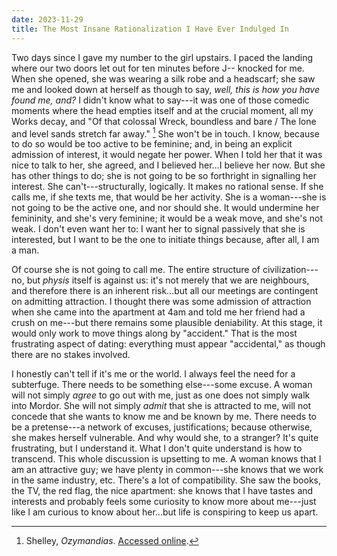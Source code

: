 ```yaml
---
date: 2023-11-29
title: The Most Insane Rationalization I Have Ever Indulged In
---
```


Two days since I gave my number to the girl upstairs. I paced the landing where our two doors let out for ten minutes before J-- knocked for me. When she opened, she was wearing a silk robe and a headscarf; she saw me and looked down at herself as though to say, *well, this is how you have found me, and?* I didn't know what to say---it was one of those comedic moments where the head empties itself and at the crucial moment, all my Works decay, and "Of that colossal Wreck, boundless and bare / The lone and level sands stretch far away." [^1] She won't be in touch. I know, because to do so would be too active to be feminine; and, in being an explicit admission of interest, it would negate her power. When I told her that it was nice to talk to her, she agreed, and I believed her...I believe her now. But she has other things to do; she is not going to be so forthright in signalling her interest. She can't---structurally, logically. It makes no rational sense. If she calls me, if she texts me, that would be her activity. She is a woman---she is not going to be the active one, and nor should she. It would undermine her femininity, and she's very feminine; it would be a weak move, and she's not weak. I don't even want her to: I want her to signal passively that she is interested, but I want to be the one to initiate things because, after all, I am a man.

[^1]: Shelley, *Ozymandias*. [Accessed online](https://www.poetryfoundation.org/poems/46565/ozymandias).

Of course she is not going to call me. The entire structure of civilization---no, but *physis* itself is against us: it's not merely that we are neighbours, and therefore there is an inherent risk...but all our meetings are contingent on admitting attraction. I thought there was some admission of attraction when she came into the apartment at 4am and told me her friend had a crush on me---but there remains some plausible deniability. At this stage, it would only work to move things along by "accident." That is the most frustrating aspect of dating: everything must appear "accidental," as though there are no stakes involved.

I honestly can't tell if it's me or the world. I always feel the need for a subterfuge. There needs to be something else---some excuse. A woman will not simply *agree* to go out with me, just as one does not simply walk into Mordor. She will not simply *admit* that she is attracted to me, will not concede that she wants to know me and be known by me. There needs to be a pretense---a network of excuses, justifications; because otherwise, she makes herself vulnerable. And why would she, to a stranger? It's quite frustrating, but I understand it. What I don't quite understand is how to transcend. This whole discussion is upsetting to me. A woman knows that I am an attractive guy; we have plenty in common---she knows that we work in the same industry, etc. There's a lot of compatibility. She saw the books, the TV, the red flag, the nice apartment: she knows that I have tastes and interests and probably feels some curiosity to know more about me---just like I am curious to know about her...but life is conspiring to keep us apart.
